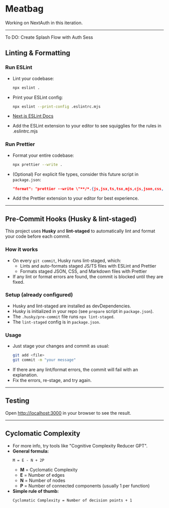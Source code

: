 # Meatbag

Working on NextAuth in this iteration.

---

To DO: Create Splash Flow with Auth Sess

## Linting & Formatting

### Run ESLint

- Lint your codebase:
  ```sh
  npx eslint .
  ```
- Print your ESLint config:
  ```sh
  npx eslint --print-config .eslintrc.mjs
  ```
- [Next.js ESLint Docs](https://nextjs.org/docs/app/api-reference/config/eslint)

- Add the ESLint extension to your editor to see squigglies for the rules in .eslintrc.mjs

### Run Prettier

- Format your entire codebase:
  ```sh
  npx prettier --write .
  ```
- (Optional) For explicit file types, consider this future script in `package.json`:
  ```json
  "format": "prettier --write \"**/*.{js,jsx,ts,tsx,mjs,cjs,json,css,md}\""
  ```
- Add the Prettier extension to your editor for best experience.

---

## Pre-Commit Hooks (Husky & lint-staged)

This project uses **Husky** and **lint-staged** to automatically lint and format your code before each commit.

### How it works

- On every `git commit`, Husky runs lint-staged, which:
  - Lints and auto-formats staged JS/TS files with ESLint and Prettier
  - Formats staged JSON, CSS, and Markdown files with Prettier
- If any lint or format errors are found, the commit is blocked until they are fixed.

### Setup (already configured)

- Husky and lint-staged are installed as devDependencies.
- Husky is initialized in your repo (see `prepare` script in `package.json`).
- The `.husky/pre-commit` file runs `npx lint-staged`.
- The `lint-staged` config is in `package.json`.

### Usage

- Just stage your changes and commit as usual:
  ```sh
  git add <file>
  git commit -m "your message"
  ```
- If there are any lint/format errors, the commit will fail with an explanation.
- Fix the errors, re-stage, and try again.

---

## Testing

Open [http://localhost:3000](http://localhost:3000) in your browser to see the result.

---

## Cyclomatic Complexity

- For more info, try tools like "Cognitive Complexity Reducer GPT".
- **General formula:**
  ```
  M = E - N + 2P
  ```
  - **M** = Cyclomatic Complexity
  - **E** = Number of edges
  - **N** = Number of nodes
  - **P** = Number of connected components (usually 1 per function)
- **Simple rule of thumb:**
  ```
  Cyclomatic Complexity = Number of decision points + 1
  ```
